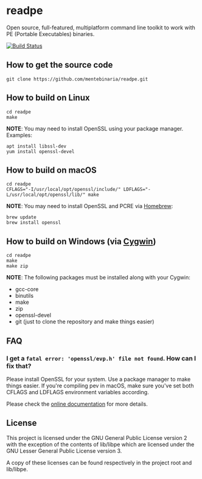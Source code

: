 # readpe

Open source, full-featured, multiplatform command line toolkit to work with PE (Portable Executables) binaries.

[![Build Status](https://travis-ci.org/mentebinaria/readpe.png)](https://travis-ci.org/mentebinaria/readpe)

## How to get the source code

    git clone https://github.com/mentebinaria/readpe.git

## How to build on Linux

    cd readpe
    make

**NOTE**: You may need to install OpenSSL using your package manager. Examples:

    apt install libssl-dev
    yum install openssl-devel

## How to build on macOS

    cd readpe
    CFLAGS="-I/usr/local/opt/openssl/include/" LDFLAGS="-L/usr/local/opt/openssl/lib/" make

**NOTE**: You may need to install OpenSSL and PCRE via [Homebrew](https://brew.sh):

    brew update
    brew install openssl

## How to build on Windows (via [Cygwin](https://cygwin.com))

    cd readpe
    make
    make zip

**NOTE**: The following packages must be installed along with your Cygwin:

- gcc-core
- binutils
- make
- zip
- openssl-devel
- git (just to clone the repository and make things easier)

## FAQ

### I get a `fatal error: 'openssl/evp.h' file not found`. How can I fix that?

Please install OpenSSL for your system. Use a package manager to make things easier. If you're compiling pev in macOS,
make sure you've set both CFLAGS and LDFLAGS environment variables according.

Please check the [online documentation](https://pev.sourceforge.io/doc/manual/en_us/) for more details.

## License

This project is licensed under the GNU General Public License version 2
with the exception of the contents of lib/libpe which are licensed under the
GNU Lesser General Public License version 3.

A copy of these licenses can be found respectively in the project root and lib/libpe.

